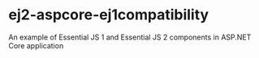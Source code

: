 # ej2-aspcore-ej1compatibility
An example of Essential JS 1 and Essential JS 2 components in ASP.NET Core application
